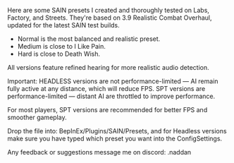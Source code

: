 Here are some SAIN presets I created and thoroughly tested on Labs, Factory, and Streets. They're based on 3.9 Realistic Combat Overhaul, updated for the latest SAIN test builds.

- Normal is the most balanced and realistic preset.
- Medium is close to I Like Pain.
- Hard is close to Death Wish.

All versions feature refined hearing for more realistic audio detection.

Important:
HEADLESS versions are not performance-limited — AI remain fully active at any distance, which will reduce FPS.
SPT versions are performance-limited — distant AI are throttled to improve performance.

For most players, SPT versions are recommended for better FPS and smoother gameplay.

Drop the file into:
BepInEx/Plugins/SAIN/Presets, and for Headless versions make sure you have typed which preset you want into the ConfigSettings.

Any feedback or suggestions message me on discord: .naddan
